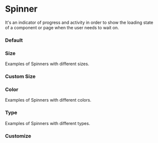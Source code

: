 # Spinner

It's an indicator of progress and activity in order to show the loading state of a component or page when the user needs to wait on.

<Playground />

<Usage />

<Api />

<GlobalConfig />

<Examples />

### Default

<Example value="default" />

### Size

Examples of Spinners with different sizes.
<Example value="size" />

### Custom Size

<Example value="custom-size" />

### Color

Examples of Spinners with different colors.
<Example value="color" />

### Type

Examples of Spinners with different types.
<Example value="type" />

### Customize

<Example value="customize" />

<Checklist 
    accessibility={false}
    bidirectionality={false}
    cssParts={false}
    cssVariables={false}
    documentation={false}
    examples={false}
    events={false}
    keyboard={false}
    methods={false}
    playground={false}
    properties={false}
    skeleton={false}
    slots={false}
/>

<LastModified />
